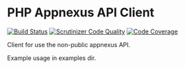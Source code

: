 PHP Appnexus API Client
==========================

[![Build Status](https://travis-ci.org/warmans/appnexus-client.svg?branch=master)](https://travis-ci.org/warmans/appnexus-client)
[![Scrutinizer Code Quality](https://scrutinizer-ci.com/g/warmans/appnexus-client/badges/quality-score.png?b=master)](https://scrutinizer-ci.com/g/warmans/appnexus-client/?branch=master)
[![Code Coverage](https://scrutinizer-ci.com/g/warmans/appnexus-client/badges/coverage.png?b=master)](https://scrutinizer-ci.com/g/warmans/appnexus-client/?branch=master)


Client for use the non-public appnexus API.

Example usage in examples dir.

